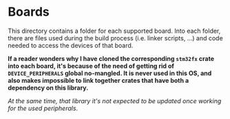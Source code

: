 # Boards
This directory contains a folder for each supported board.
Into each folder, there are files used during the build process (i.e. linker scripts, ...)
and code needed to access the devices of that board.

**If a reader wonders why I have cloned the corresponding `stm32fx` crate into each board, it's because of the need of getting rid of `DEVICE_PERIPHERALS` global no-mangled. It is never used in this OS, and also makes impossible to link together crates that have both a dependency on this library.**

*At the same time, that library it's not expected to be updated once working for the used peripherals*.